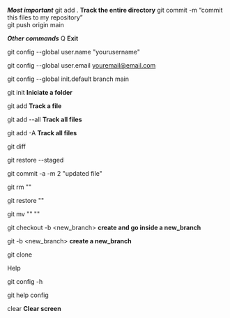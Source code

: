 ***Most important***
git add .	**Track the entire directory**
git commit -m “commit this files to my repository”	
git push origin main

***Other commands***
Q	**Exit**

git config --global user.name "yourusername"	

git config --global user.email youremail@email.com	

git config --global init.default branch main	

git init	**Iniciate a folder**

git add <file>	**Track a file**

git add --all	**Track all files**

git add -A	**Track all files**

git diff	

git restore --staged <file>	

	
git commit -a -m 2 "updated file"	
	
git rm "<file to be removed>"	
	
git restore "<file>"	
	
git mv "<file name>" "<new file name>"	
	
	
	
git checkout -b <new_branch>	**create and go inside a new_branch**

git -b <new_branch>	**create a new_branch**
	
git clone <link>	
	
Help	
	
git config -h	

git help config	
	
clear	**Clear screen**